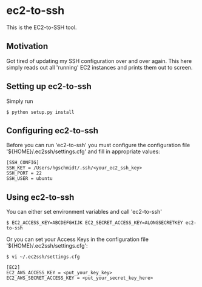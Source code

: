 # ec2-to-ssh

This is the EC2-to-SSH tool.

## Motivation

Got tired of updating my SSH configuration over and over again. This here simply reads out all 'running' EC2 instances
and prints them out to screen.

## Setting up ec2-to-ssh

Simply run

	$ python setup.py install

## Configuring ec2-to-ssh

Before you can run 'ec2-to-ssh' you must configure the configuration file '${HOME}/.ec2ssh/settings.cfg' and fill
 in appropriate values:

    [SSH_CONFIG]
    SSH_KEY = /Users/hgschmidt/.ssh/<your_ec2_ssh_key>
    SSH_PORT = 22
    SSH_USER = ubuntu

## Using ec2-to-ssh

You can either set environment variables and call 'ec2-to-ssh'

	$ EC2_ACCESS_KEY=ABCDEFGHIJK EC2_SECRET_ACCESS_KEY=ALONGSECRETKEY ec2-to-ssh

Or you can set your Access Keys in the configuration file '${HOME}/.ec2ssh/settings.cfg':

	$ vi ~/.ec2ssh/settings.cfg

	[EC2]
    EC2_AWS_ACCESS_KEY = <put_your_key_key>
    EC2_AWS_SECRET_ACCESS_KEY = <put_your_secret_key_here>

